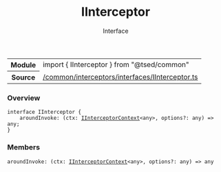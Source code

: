 
<header class="symbol-info-header"><h1 id="iinterceptor">IInterceptor</h1><label class="symbol-info-type-label interface">Interface</label></header>
<!-- summary -->
<section class="symbol-info"><table class="is-full-width"><tbody><tr><th>Module</th><td><div class="lang-typescript"><span class="token keyword">import</span> { IInterceptor }&nbsp;<span class="token keyword">from</span>&nbsp;<span class="token string">"@tsed/common"</span></div></td></tr><tr><th>Source</th><td><a href="https://github.com/Romakita/ts-express-decorators/blob/v4.13.0/src//common/interceptors/interfaces/IInterceptor.ts#L0-L0">/common/interceptors/interfaces/IInterceptor.ts</a></td></tr></tbody></table></section>
<!-- overview -->


### Overview


<pre><code class="typescript-lang "><span class="token keyword">interface</span> IInterceptor <span class="token punctuation">{</span>
    aroundInvoke<span class="token punctuation">:</span> <span class="token punctuation">(</span>ctx<span class="token punctuation">:</span> <a href="#api/common/interceptors/iinterceptorcontext"><span class="token">IInterceptorContext</span></a><<span class="token keyword">any</span>><span class="token punctuation">,</span> options?<span class="token punctuation">:</span> <span class="token keyword">any</span><span class="token punctuation">)</span> => <span class="token keyword">any</span><span class="token punctuation">;</span>
<span class="token punctuation">}</span></code></pre>


<!-- Parameters -->

<!-- Description -->

<!-- Members -->







### Members



<div class="method-overview">
<pre><code class="typescript-lang ">aroundInvoke<span class="token punctuation">:</span> <span class="token punctuation">(</span>ctx<span class="token punctuation">:</span> <a href="#api/common/interceptors/iinterceptorcontext"><span class="token">IInterceptorContext</span></a><<span class="token keyword">any</span>><span class="token punctuation">,</span> options?<span class="token punctuation">:</span> <span class="token keyword">any</span><span class="token punctuation">)</span> => <span class="token keyword">any</span></code></pre>
</div>








